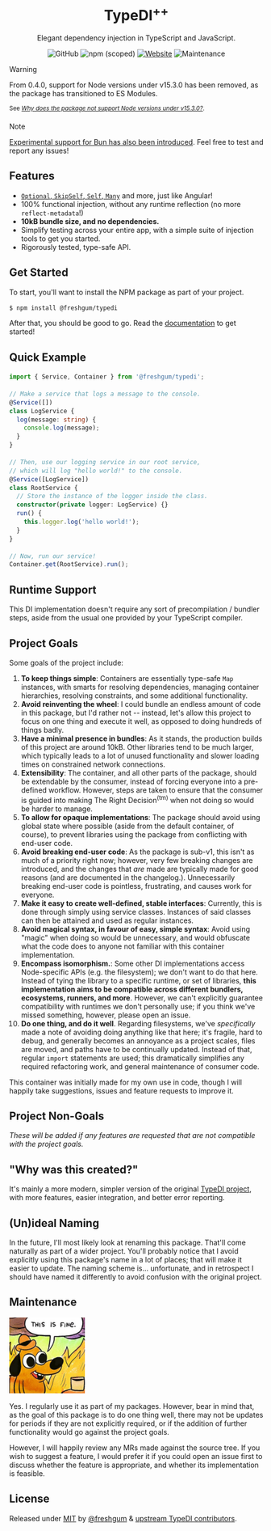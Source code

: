 <div align="center">
  <h1>TypeDI<sup>++</sup></h1>
  <p>Elegant dependency injection in TypeScript and JavaScript.</p>

  ![GitHub](https://img.shields.io/github/license/freshgum-bubbles/typedi) ![npm (scoped)](https://img.shields.io/npm/v/@freshgum/typedi) [![Website](https://img.shields.io/website/https/64a0c6b5de74517c4c7bdb77--singular-praline-356e00.netlify.app.svg?logo=BookStack&label=Documentation&labelColor=177C28)][docs-site] ![Maintenance](https://img.shields.io/maintenance/yes/2023)
</div>

> [!WARNING]
> From 0.4.0, support for Node versions under v15.3.0 has been removed, as the package has transitioned to ES Modules.
>
> <sup>See [_Why does the package not support Node versions under v15.3.0?_][pkg-faq-node-15-3-0].</sup>

> [!NOTE]
> [Experimental support for Bun has also been introduced](https://github.com/freshgum-bubbles/typedi/commit/f2ec73a6fe1598122cf64f7097a77910fab13560). Feel free to test and report any issues!

## Features

- [`Optional`, `SkipSelf`, `Self`, `Many`][docs-site-constraints] and more, just like Angular!
- 100% functional injection, without any runtime reflection (no more `reflect-metadata`!)
- **10kB bundle size, and no dependencies.**
- Simplify testing across your entire app, with a simple suite of injection tools to get you started.
- Rigorously tested, type-safe API.

## Get Started

To start, you'll want to install the NPM package as part of your project.

```sh
$ npm install @freshgum/typedi
```

After that, you should be good to go.  Read the [documentation][docs-site] to get started!

## Quick Example

```ts
import { Service, Container } from '@freshgum/typedi';

// Make a service that logs a message to the console.
@Service([])
class LogService {
  log(message: string) {
    console.log(message);
  }
}

// Then, use our logging service in our root service,
// which will log "hello world!" to the console.
@Service([LogService])
class RootService {
  // Store the instance of the logger inside the class.
  constructor(private logger: LogService) {}
  run() {
    this.logger.log('hello world!');
  }
}

// Now, run our service!
Container.get(RootService).run();
```

## Runtime Support

This DI implementation doesn't require any sort of precompilation / bundler steps, aside from the usual one provided by your TypeScript compiler.

## Project Goals

Some goals of the project include:

1. **To keep things simple**: Containers are essentially type-safe `Map` instances, with smarts for resolving dependencies, managing container hierarchies, resolving constraints, and some additional functionality.
2. **Avoid reinventing the wheel**: I could bundle an endless amount of code in this package, but I'd rather not -- instead, let's allow this project to focus on one thing and execute it well, as opposed to doing hundreds of things badly.
3. **Have a minimal presence in bundles**: As it stands, the production builds of this project are around 10kB.  Other libraries tend to be much larger, which typically leads to a lot of unused functionality and slower loading times on constrained network connections.
4. **Extensibility**: The container, and all other parts of the package, should be extendable by the consumer, instead of forcing everyone into a pre-defined workflow.  However, steps are taken to ensure that the consumer is guided into making The Right Decision<sup>(tm)</sup> when not doing so would be harder to manage.
5. **To allow for opaque implementations**: The package should avoid using global state where possible (aside from the default container, of course), to prevent libraries using the package from conflicting with end-user code.
6. **Avoid breaking end-user code**: As the package is sub-v1, this isn't as much of a priority right now; however, very few breaking changes are introduced, and the changes that *are* made are typically made for good reasons (and are documented in the changelog.).  Unnecessarily breaking end-user code is pointless, frustrating, and causes work for everyone.
7. **Make it easy to create well-defined, stable interfaces**: Currently, this is done through simply using service classes.  Instances of said classes can then be attained and used as regular instances.
8. **Avoid magical syntax, in favour of easy, simple syntax**: Avoid using "magic" when doing so would be unnecessary, and would obfuscate what the code does to anyone not familiar with this container implementation.
9. **Encompass isomorphism.**: Some other DI implementations access Node-specific APIs (e.g. the filesystem); we don't want to do that here.  Instead of tying the library to a specific runtime, or set of libraries, **this implementation aims to be compatible across different bundlers, ecosystems, runners, and more**.  However, we can't explicitly guarantee compatibility with runtimes we don't personally use; if you think we've missed something, however, please open an issue.
10. **Do one thing, and do it well**.  Regarding filesystems, we've *specifically* made a note of avoiding doing anything like that here; it's fragile, hard to debug, and generally becomes an annoyance as a project scales, files are moved, and paths have to be continually updated.  Instead of that, regular `import` statements are used; this dramatically simplifies any required refactoring work, and general maintenance of consumer code.

This container was initially made for my own use in code, though I will happily take suggestions, issues and feature requests to improve it.

## Project Non-Goals

*These will be added if any features are requested that are not compatible with the project goals.*

## "Why was this created?"

It's mainly a more modern, simpler version of the original [TypeDI project](https://github.com/typestack/typedi), with more features, easier integration, and better error reporting.

## (Un)ideal Naming

In the future, I'll most likely look at renaming this package.  That'll come naturally as part of a wider project.  You'll probably notice that I avoid explicitly using this package's name in a lot of places; that will make it easier to update.  The naming scheme is... unfortunate, and in retrospect I should have named it differently to avoid confusion with the original project.

## Maintenance

<img src="./assets/this-is-fine-meme.png" width="150px" />

Yes.  I regularly use it as part of my packages.  However, bear in mind that, as the goal of this package is to do one thing well, there may not be updates for periods if they are not explicitly required, or if the addition of further functionality would go against the project goals.

However, I will happily review any MRs made against the source tree.  If you wish to suggest a feature, I would prefer it if you could open an issue first to discuss whether the feature is appropriate, and whether its implementation is feasible.

## License

Released under [MIT](./LICENSE) by [@freshgum](https://github.com/freshgum-bubbles) & [upstream TypeDI contributors](https://github.com/typestack/typedi/blob/develop/LICENSE).

[pkg-faq-node-15-3-0]: ./FAQ.md#why-does-the-package-not-support-node-versions-under-v1530
[docs-site]: https://typedi.js.org
[docs-site-constraints]: https://typedi.js.org/docs/guide/services/resolution-constraints
